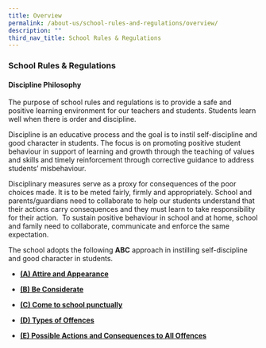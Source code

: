 ```yaml
---
title: Overview
permalink: /about-us/school-rules-and-regulations/overview/
description: ""
third_nav_title: School Rules & Regulations
---
```

### School Rules & Regulations 

#### Discipline Philosophy

The purpose of school rules and regulations is to provide a safe and positive learning environment for our teachers and students. Students learn well when there is order and discipline. 

Discipline is an educative process and the goal is to instil self-discipline and good character in students. The focus is on promoting positive student behaviour in support of learning and growth through the teaching of values and skills and timely reinforcement through corrective guidance to address students’ misbehaviour. 

Disciplinary measures serve as a proxy for consequences of the poor choices made. It is to be meted fairly, firmly and appropriately. School and parents/guardians need to collaborate to help our students understand that their actions carry consequences and they must learn to take responsibility for their action.  To sustain positive behaviour in school and at home, school and family need to collaborate, communicate and enforce the same expectation.

The school adopts the following **ABC** approach in instilling self-discipline and good character in students.

*   [**(A) Attire and Appearance**](https://staging.d19higur8fqack.amplifyapp.com/about-us/School-Rules-and-Regulations/attire-and-appearance)

*   [**(B) Be Considerate**](https://staging.d19higur8fqack.amplifyapp.com/about-us/School-Rules-and-Regulations/be-considerate)

*   [**(C) Come to school punctually**](https://staging.d19higur8fqack.amplifyapp.com/about-us/School-Rules-and-Regulations/come-to-school-punctually)

*   [**(D) Types of Offences**](https://staging.d19higur8fqack.amplifyapp.com/about-us/School-Rules-and-Regulations/types-of-offences)

*   [**(E) Possible Actions and Consequences to All Offences**](https://staging.d19higur8fqack.amplifyapp.com/about-us/School-Rules-and-Regulations/possible-actions-and-consequences-to-all-offences)